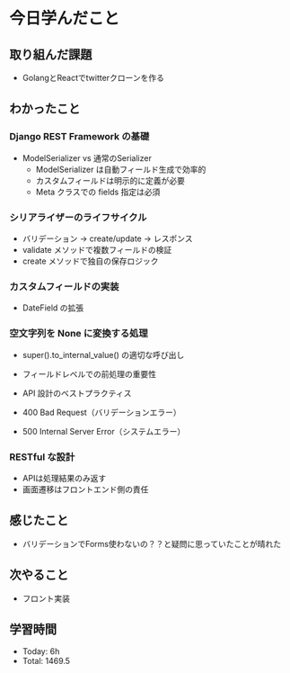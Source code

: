 # 今日学んだこと
## 取り組んだ課題
- GolangとReactでtwitterクローンを作る
## わかったこと
### Django REST Framework の基礎
- ModelSerializer vs 通常のSerializer
    - ModelSerializer は自動フィールド生成で効率的
    - カスタムフィールドは明示的に定義が必要
    - Meta クラスでの fields 指定は必須

### シリアライザーのライフサイクル

- バリデーション → create/update → レスポンス
- validate メソッドで複数フィールドの検証
- create メソッドで独自の保存ロジック

### カスタムフィールドの実装
- DateField の拡張

### 空文字列を None に変換する処理
- super().to_internal_value() の適切な呼び出し
- フィールドレベルでの前処理の重要性

- API 設計のベストプラクティス

- 400 Bad Request（バリデーションエラー）
- 500 Internal Server Error（システムエラー）

### RESTful な設計

- APIは処理結果のみ返す
- 画面遷移はフロントエンド側の責任
## 感じたこと
- バリデーションでForms使わないの？？と疑問に思っていたことが晴れた
## 次やること
- フロント実装
## 学習時間
- Today: 6h
- Total: 1469.5